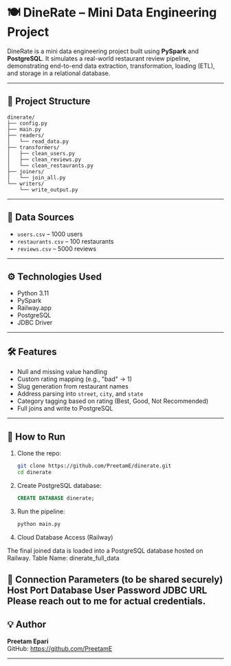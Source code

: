 # 🍽️ DineRate – Mini Data Engineering Project

DineRate is a mini data engineering project built using **PySpark** and **PostgreSQL**. It simulates a real-world restaurant review pipeline, demonstrating end-to-end data extraction, transformation, loading (ETL), and storage in a relational database.

---

## 📂 Project Structure

```
dinerate/
├── config.py
├── main.py
├── readers/
│   └── read_data.py
├── transformers/
│   ├── clean_users.py
│   ├── clean_reviews.py
│   └── clean_restaurants.py
├── joiners/
│   └── join_all.py
└── writers/
    └── write_output.py
```

---

## 🧪 Data Sources

- `users.csv` – 1000 users
- `restaurants.csv` – 100 restaurants
- `reviews.csv` – 5000 reviews

---

## ⚙️ Technologies Used

- Python 3.11
- PySpark
- Railway.app
- PostgreSQL
- JDBC Driver


---

## 🛠️ Features

- Null and missing value handling
- Custom rating mapping (e.g., "bad" → 1)
- Slug generation from restaurant names
- Address parsing into `street`, `city`, and `state`
- Category tagging based on rating (Best, Good, Not Recommended)
- Full joins and write to PostgreSQL

---

## 🚀 How to Run

1. Clone the repo:
   ```bash
   git clone https://github.com/PreetamE/dinerate.git
   cd dinerate
   ```

2. Create PostgreSQL database:
   ```sql
   CREATE DATABASE dinerate;
   ```

3. Run the pipeline:
   ```bash
   python main.py
   ```
4. Cloud Database Access (Railway)

The final joined data is loaded into a PostgreSQL database hosted on Railway.
Table Name: dinerate_full_data

🔗 Connection Parameters (to be shared securely)
Host
Port
Database
User
Password
JDBC URL
Please reach out to me for actual credentials.
---

## 💡 Author

**Preetam Epari**   
GitHub: https://github.com/PreetamE

---

